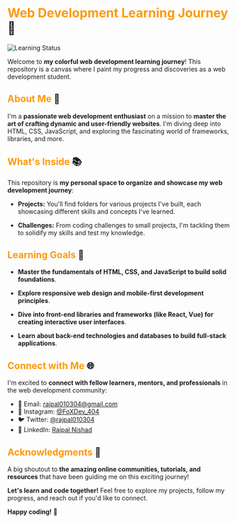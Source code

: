 # <span style="color:#ff9900;">Web Development Learning Journey</span> 🚀

![Learning Status](https://img.shields.io/badge/status-learning-brightgreen.svg)

Welcome to **my colorful web development learning journey**! This repository is a canvas where I paint my progress and discoveries as a web development student.

## <span style="color:#ff9900;">About Me</span> 👋

I'm a **passionate web development enthusiast** on a mission to **master the art of crafting dynamic and user-friendly websites**. I'm diving deep into HTML, CSS, JavaScript, and exploring the fascinating world of frameworks, libraries, and more.

## <span style="color:#ff9900;">What's Inside</span> 📚

This repository is **my personal space to organize and showcase my web development journey**:

- **Projects:** You'll find folders for various projects I've built, each showcasing different skills and concepts I've learned.

- **Challenges:** From coding challenges to small projects, I'm tackling them to solidify my skills and test my knowledge.

## <span style="color:#ff9900;">Learning Goals</span> 🎯

- **Master the fundamentals of HTML, CSS, and JavaScript to build solid foundations**.

- **Explore responsive web design and mobile-first development principles**.

- **Dive into front-end libraries and frameworks (like React, Vue) for creating interactive user interfaces**.

- **Learn about back-end technologies and databases to build full-stack applications**.

## <span style="color:#ff9900;">Connect with Me</span> 🌐

I'm excited to **connect with fellow learners, mentors, and professionals** in the web development community:

- 📧 Email: rajpal010304@gmail.com
- 📸 Instagram: [@FoXDev_404](https://www.instagram.com/FoXDev_404/)
- 🐦 Twitter: [@rajpal010304](https://twitter.com/rajpal010304)
- 💼 LinkedIn: [Rajpal Nishad](https://www.linkedin.com/in/rajpalnishad/)

## <span style="color:#ff9900;">Acknowledgments</span> 🙌

A big shoutout to **the amazing online communities, tutorials, and resources** that have been guiding me on this exciting journey!

**Let's learn and code together!** Feel free to explore my projects, follow my progress, and reach out if you'd like to connect.

**Happy coding!** 🌟
